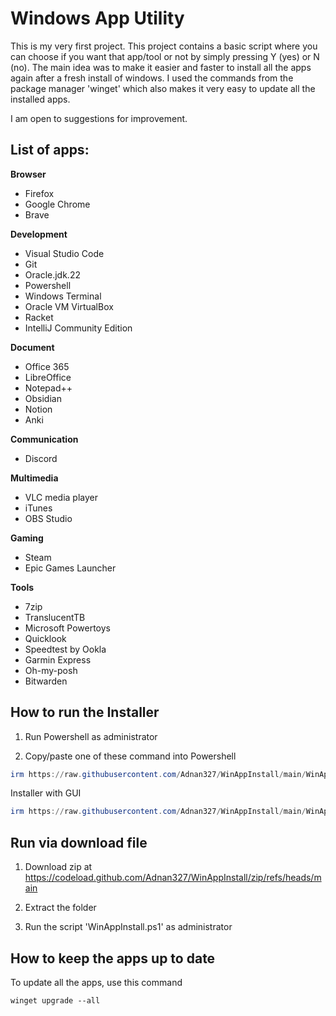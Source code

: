 # Windows App Utility

This is my very first project. This project contains a basic script where you can choose if you want that app/tool or not by simply pressing Y (yes) or N (no). The main idea was to make it easier and faster to install all the apps again after a fresh install of windows. I used the commands from the package manager 'winget' which also makes it very easy to update all the installed apps.

I am open to suggestions for improvement.


## List of apps:

**Browser**
- Firefox
- Google Chrome
- Brave

**Development**
- Visual Studio Code
- Git
- Oracle.jdk.22
- Powershell
- Windows Terminal
- Oracle VM VirtualBox
- Racket
- IntelliJ Community Edition

**Document**
- Office 365
- LibreOffice
- Notepad++
- Obsidian
- Notion
- Anki

**Communication**
- Discord

**Multimedia**
- VLC media player
- iTunes
- OBS Studio

**Gaming**
- Steam
- Epic Games Launcher

**Tools**
- 7zip
- TranslucentTB
- Microsoft Powertoys
- Quicklook
- Speedtest by Ookla
- Garmin Express
- Oh-my-posh
- Bitwarden



## How to run the Installer

1. Run Powershell as administrator

2. Copy/paste one of these command into Powershell
```Powershell
irm https://raw.githubusercontent.com/Adnan327/WinAppInstall/main/WinAppInstall.ps1 | iex
```
Installer with GUI
```Powershell
irm https://raw.githubusercontent.com/Adnan327/WinAppInstall/main/WinAppInstallGUI.ps1 | iex
```


## Run via download file

1. Download zip at https://codeload.github.com/Adnan327/WinAppInstall/zip/refs/heads/main

2. Extract the folder

3. Run the script 'WinAppInstall.ps1' as administrator


## How to keep the apps up to date
To update all the apps, use this command
```
winget upgrade --all
```


